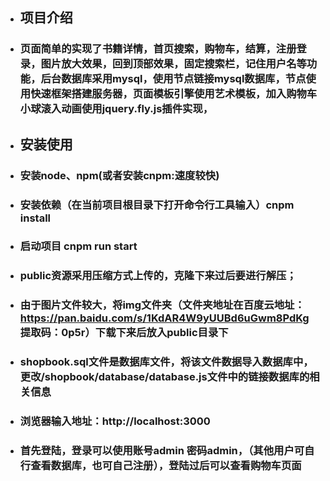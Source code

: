  - ## 项目介绍
 - ### 页面简单的实现了书籍详情，首页搜索，购物车，结算，注册登录，图片放大效果，回到顶部效果，固定搜索栏，记住用户名等功能，后台数据库采用mysql，使用节点链接mysql数据库，节点使用快速框架搭建服务器，页面模板引擎使用艺术模板，加入购物车小球滚入动画使用jquery.fly.js插件实现，
- ## 安装使用
- ### 安装node、npm(或者安装cnpm:速度较快)
- ### 安装依赖（在当前项目根目录下打开命令行工具输入）cnpm install
- ### 启动项目 cnpm run start
- ### public资源采用压缩方式上传的，克隆下来过后要进行解压；
- ### 由于图片文件较大，将img文件夹（文件夹地址在百度云地址：https://pan.baidu.com/s/1KdAR4W9yUUBd6uGwm8PdKg  提取码：0p5r）下载下来后放入public目录下
-  ### shopbook.sql文件是数据库文件，将该文件数据导入数据库中，更改/shopbook/database/database.js文件中的链接数据库的相关信息
-  ### 浏览器输入地址：http://localhost:3000
-  ###  首先登陆，登录可以使用账号admin 密码admin，（其他用户可自行查看数据库，也可自己注册），登陆过后可以查看购物车页面

